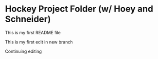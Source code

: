 # Hockey Project Folder (w/ Hoey and Schneider)

This is my first README file

This is my first edit in new branch

Continuing editing
